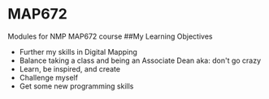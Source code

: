 # MAP672
Modules for NMP MAP672 course
##My Learning Objectives

- Further my skills in Digital Mapping
- Balance taking a class and being an Associate Dean aka: don't go crazy
- Learn, be inspired, and create
- Challenge myself
- Get some new programming skills
